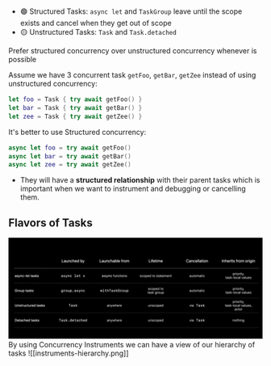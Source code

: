 * 🟢 Structured Tasks: `async let` and `TaskGroup`
	leave until the scope exists and cancel when they get out of scope
* 🟡 Unstructured Tasks: `Task` and `Task.detached`

Prefer structured concurrency over unstructured concurrency whenever is possible

Assume we have 3 concurrent task `getFoo`, `getBar`, `getZee`
instead of using unstructured concurrency:
``` Swift
let foo = Task { try await getFoo() } 
let bar = Task { try await getBar() } 
let zee = Task { try await getZee() } 
```
It's better to use Structured concurrency:
```Swift
async let foo = try await getFoo()
async let bar = try await getBar()
async let zee = try await getZee()
```
* They will have a **structured relationship** with their parent tasks which is important when we want to instrument and debugging or cancelling them.

## Flavors of Tasks
![Flavors of Tasks](attachments/flavors-of-tasks.png)
By using Concurrency Instruments we can have a view of our hierarchy of tasks
![[instruments-hierarchy.png]]